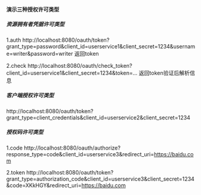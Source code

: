 #### 演示三种授权许可类型
##### 资源拥有者凭据许可类型
1.auth
http://localhost:8080/oauth/token?grant_type=password&client_id=userservice1&client_secret=1234&username=writer&password=writer
返回token

2.check
http://localhost:8080/oauth/check_token?client_id=userservice1&client_secret=1234&token=...
返回token验证后解析信息
##### 客户端授权许可类型
http://localhost:8080/oauth/token?grant_type=client_credentials&client_id=userservice2&client_secret=1234
##### 授权码许可类型 
1.code
http://localhost:8080/oauth/authorize?response_type=code&client_id=userservice3&redirect_uri=https://baidu.com

2.token
http://localhost:8080/oauth/token?grant_type=authorization_code&client_id=userservice3&client_secret=1234&code=XKkHGY&redirect_uri=https://baidu.com